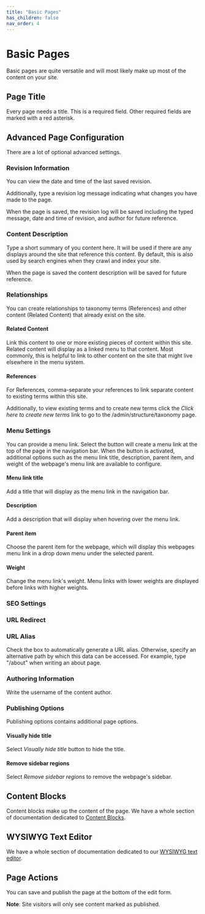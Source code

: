 ```yaml
---
title: "Basic Pages"
has_children: false
nav_order: 4
---
```


# Basic Pages

Basic pages are quite versatile and will most likely make up most of the content on your site.

## Page Title

Every page needs a title. This is a required field. Other required fields are marked with a red asterisk.

## Advanced Page Configuration

There are a lot of optional advanced settings.

### Revision Information

You can view the date and time of the last saved revision.

Additionally, type a revision log message indicating what changes you have made to the page.

When the page is saved, the revision log will be saved including the typed message, date and time of revision, and author for future reference.

### Content Description

Type a short summary of you content here. It will be used if there are any displays around the site that reference this content. By default, this is also used by search engines when they crawl and index your site.

When the page is saved the content description will be saved for future reference.

### Relationships

You can create relationships to taxonomy terms (References) and other content (Related Content) that already exist on the site.

#### Related Content

Link this content to one or more existing pieces of content within this site. Related content will display as a linked menu to that content. Most commonly, this is helpful to link to other content on the site that might live elsewhere in the menu system.

#### References

For References, comma-separate your references to link separate content to existing terms within this site.

Additionally, to view existing terms and to create new terms click the *Click here to create new terms* link to go to the /admin/structure/taxonomy page.

### Menu Settings

You can provide a menu link. Select the button will create a menu link at the top of the page in the navigation bar. When the button is activated, additional options such as the menu link title, description, parent item, and weight of the webpage's menu link are available to configure.

#### Menu link title

Add a title that will display as the menu link in the navigation bar.

#### Description

Add a description that will display when hovering over the menu link.

#### Parent item

Choose the parent item for the webpage, which will display this webpages menu link in a drop down menu under the selected parent.

#### Weight

Change the menu link's weight. Menu links with lower weights are displayed before links with higher weights.

### SEO Settings

### URL Redirect

### URL Alias

Check the box to automatically generate a URL alias. Otherwise, specify an alternative path by which this data can be accessed. For example, type "/about" when writing an about page.

### Authoring Information

Write the username of the content author.

### Publishing Options

Publishing options contains additional page options.

#### Visually hide title

Select *Visually hide title* button to hide the title.

#### Remove sidebar regions

Select *Remove sidebar regions* to remove the webpage's sidebar.

## Content Blocks

Content blocks make up the content of the page. We have a whole section of documentation dedicated to [Content Blocks](../content-blocks/index.md).

## WYSIWYG Text Editor

We have a whole section of documentation dedicated to our [WYSIWYG text editor](../wysiwyg/index.md).

## Page Actions

You can save and publish the page at the bottom of the edit form.

**Note**: Site visitors will only see content marked as published.

